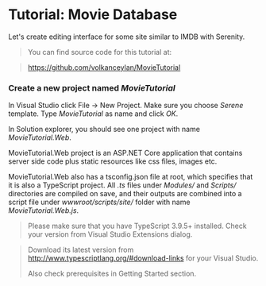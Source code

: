 
# Tutorial: Movie Database

Let's create editing interface for some site similar to IMDB with Serenity.

> You can find source code for this tutorial at: 

> https://github.com/volkanceylan/MovieTutorial



### Create a new project named *MovieTutorial*

In Visual Studio click File -> New Project. Make sure you choose *Serene* template. Type *MovieTutorial* as name and click *OK*.

In Solution explorer, you should see one project with name *MovieTutorial.Web*.

MovieTutorial.Web project is an ASP.NET Core application that contains server side code plus static resources like css files, images etc. 

MovieTutorial.Web also has a tsconfig.json file at root, which specifies that it is also a TypeScript project. All *.ts* files under *Modules/* and *Scripts/* directories are compiled on save, and their outputs are combined into a script file under *wwwroot/scripts/site/* folder with name *MovieTutorial.Web.js*.

> Please make sure that you have TypeScript 3.9.5+ installed. Check your version from Visual Studio Extensions dialog.

> Download its latest version from http://www.typescriptlang.org/#download-links for your Visual Studio.
> 
> Also check prerequisites in Getting Started section.
